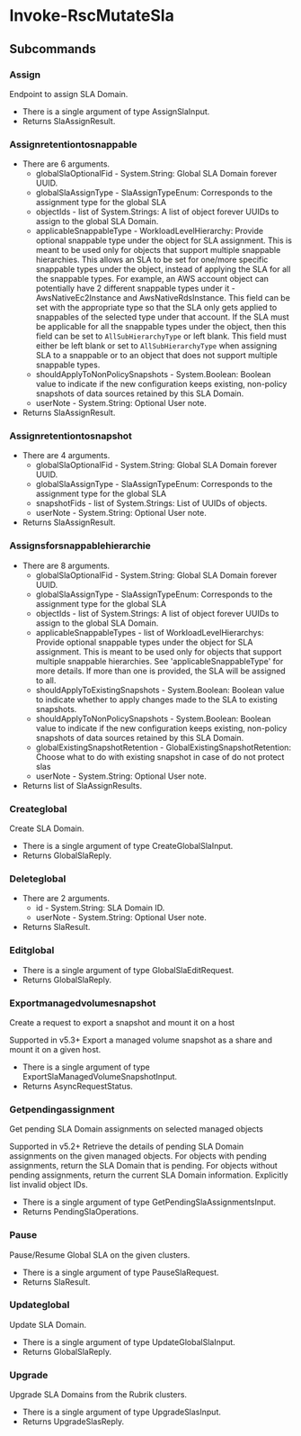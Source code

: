 # Invoke-RscMutateSla
## Subcommands
### Assign
Endpoint to assign SLA Domain.

- There is a single argument of type AssignSlaInput.
- Returns SlaAssignResult.
### Assignretentiontosnappable
- There are 6 arguments.
    - globalSlaOptionalFid - System.String: Global SLA Domain forever UUID.
    - globalSlaAssignType - SlaAssignTypeEnum: Corresponds to the assignment type for the global SLA
    - objectIds - list of System.Strings: A list of object forever UUIDs to assign to the global SLA Domain.
    - applicableSnappableType - WorkloadLevelHierarchy: Provide optional snappable type under the object for SLA assignment. This is meant to be used only for objects that support multiple snappable hierarchies. This allows an SLA to be set for one/more specific snappable types under the object, instead of applying the SLA for all the snappable types. For example, an AWS account object can potentially have 2 different snappable types under it - AwsNativeEc2Instance and AwsNativeRdsInstance. This field can be set with the appropriate type so that the SLA only gets applied to snappables of the selected type under that account. If the SLA must be applicable for all the snappable types under the object, then this field can be set to `AllSubHierarchyType` or left blank. This field must either be left blank or set to `AllSubHierarchyType` when assigning SLA to a snappable or to an object that does not support multiple snappable types.
    - shouldApplyToNonPolicySnapshots - System.Boolean: Boolean value to indicate if the new configuration keeps existing, non-policy snapshots of data sources retained by this SLA Domain.
    - userNote - System.String: Optional User note.
- Returns SlaAssignResult.
### Assignretentiontosnapshot
- There are 4 arguments.
    - globalSlaOptionalFid - System.String: Global SLA Domain forever UUID.
    - globalSlaAssignType - SlaAssignTypeEnum: Corresponds to the assignment type for the global SLA
    - snapshotFids - list of System.Strings: List of UUIDs of objects.
    - userNote - System.String: Optional User note.
- Returns SlaAssignResult.
### Assignsforsnappablehierarchie
- There are 8 arguments.
    - globalSlaOptionalFid - System.String: Global SLA Domain forever UUID.
    - globalSlaAssignType - SlaAssignTypeEnum: Corresponds to the assignment type for the global SLA
    - objectIds - list of System.Strings: A list of object forever UUIDs to assign to the global SLA Domain.
    - applicableSnappableTypes - list of WorkloadLevelHierarchys: Provide optional snappable types under the object for SLA assignment. This is meant to be used only for objects that support multiple snappable hierarchies. See 'applicableSnappableType' for more details. If more than one is provided, the SLA will be assigned to all.
    - shouldApplyToExistingSnapshots - System.Boolean: Boolean value to indicate whether to apply changes made to the SLA to existing snapshots.
    - shouldApplyToNonPolicySnapshots - System.Boolean: Boolean value to indicate if the new configuration keeps existing, non-policy snapshots of data sources retained by this SLA Domain.
    - globalExistingSnapshotRetention - GlobalExistingSnapshotRetention: Choose what to do with existing snapshot in case of do not protect slas
    - userNote - System.String: Optional User note.
- Returns list of SlaAssignResults.
### Createglobal
Create SLA Domain.

- There is a single argument of type CreateGlobalSlaInput.
- Returns GlobalSlaReply.
### Deleteglobal
- There are 2 arguments.
    - id - System.String: SLA Domain ID.
    - userNote - System.String: Optional User note.
- Returns SlaResult.
### Editglobal
- There is a single argument of type GlobalSlaEditRequest.
- Returns GlobalSlaReply.
### Exportmanagedvolumesnapshot
Create a request to export a snapshot and mount it on a host

Supported in v5.3+
Export a managed volume snapshot as a share and mount it on a given host.

- There is a single argument of type ExportSlaManagedVolumeSnapshotInput.
- Returns AsyncRequestStatus.
### Getpendingassignment
Get pending SLA Domain assignments on selected managed objects

Supported in v5.2+
Retrieve the details of pending SLA Domain assignments on the given managed objects. For objects with pending assignments, return the SLA Domain that is pending. For objects without pending assignments, return the current SLA Domain information. Explicitly list invalid object IDs.

- There is a single argument of type GetPendingSlaAssignmentsInput.
- Returns PendingSlaOperations.
### Pause
Pause/Resume Global SLA on the given clusters.

- There is a single argument of type PauseSlaRequest.
- Returns SlaResult.
### Updateglobal
Update SLA Domain.

- There is a single argument of type UpdateGlobalSlaInput.
- Returns GlobalSlaReply.
### Upgrade
Upgrade SLA Domains from the Rubrik clusters.

- There is a single argument of type UpgradeSlasInput.
- Returns UpgradeSlasReply.
